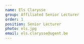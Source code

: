 ```yaml
---
name: Els Clarysse
group: Affiliated Senior Lecturer
order: 1
position: Senior Lecturer
photo: els.jpg
email: els.clarysse@ugent.be
---
```

